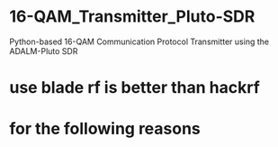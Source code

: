 # 16-QAM_Transmitter_Pluto-SDR
 Python-based 16-QAM Communication Protocol Transmitter using the ADALM-Pluto SDR
# use blade rf is better than hackrf
# for the following reasons
